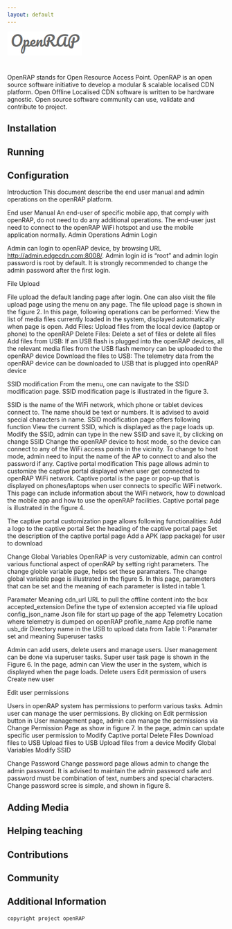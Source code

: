 ```yaml
---
layout: default
---
```

![Thumbnail of openRAP](static/openRapLogo.png)
# [](#header-1)
OpenRAP stands for Open Resource Access Point. OpenRAP is an open source software initiative to develop a modular & scalable localised CDN platform. Open Offline Localised CDN software is written to be hardware agnostic. Open source software community can use, validate and contribute to project.

## [](#header-2)Installation



## [](#header-2)Running

## [](#header-2)Configuration

Introduction
This document describe the end user manual and  admin operations on the openRAP platform. 

End user Manual
An end-user of specific mobile app, that comply  with openRAP, do not need to do any additional operations. The end-user just need to connect to the openRAP WiFi hotspot and use the mobile application normally.
Admin Operations
Admin Login 

Admin can login to openRAP device, by browsing URL http://admin.edgecdn.com:8008/. Admin login id is “root” and admin login password is root by default. It is strongly recommended to change the admin password after the first login.

File Upload

File upload the default landing page after login. One can also visit the file upload page using  the menu on any page. The file upload page is shown in the figure 2.
In this page, following operations can be performed:
View the list of media files currently loaded in the system, displayed automatically when page is open.
Add Files: Upload files from the local device (laptop or phone) to the openRAP
Delete Files: Delete a set of files or delete all files
Add files from USB: If an USB flash is plugged into the openRAP devices, all the relevant media files from the USB flash memory can be uploaded to the openRAP device
Download the files to USB: The telemetry data from the openRAP device can be downloaded to USB that is plugged into openRAP device

SSID modification
From the menu, one can navigate to the SSID modification page. SSID modification page is illustrated in the figure 3.

SSID is the name of the WiFi network, which phone or tablet devices connect to. The name should be text or numbers. It is advised to avoid special characters in name. SSID modification page offers following function
View the current SSID, which is displayed as the page loads up. 
Modify the SSID, admin can type in the new SSID and save it, by clicking on change SSID
Change the openRAP device to host mode, so the device can connect to any of the WiFi access points in the vicinity. To change to host mode, admin need to input the name of the AP to connect to and also the password if any. 
Captive portal modification 
This page allows admin to customize the captive portal displayed when user get connected to openRAP WiFi network. Captive portal is the page or pop-up that is displayed on phones/laptops when user connects to specific WiFi network. This page can include information about the WiFi network, how to download the mobile app and how to use the openRAP facilities. Captive portal page is illustrated in the figure 4.

The captive portal customization page allows following functionalities:
Add a logo to the captive portal
Set the heading of the captive portal page
Set the description of the captive portal page
Add a APK (app package) for user to download

Change Global Variables
OpenRAP is very  customizable, admin can control various functional aspect of openRAP by setting right parameters. The change globle variable page, helps set these paramaters. The change global variable page is illustrated in the figure 5. In this page, parameters that can be set and the meaning of each parameter is listed in table 1.
 
Paramater
Meaning
cdn_url
URL to pull the offline content into the box
accepted_extension
Define the type of extension accepted via file upload
config_json_name
Json file for start up page of the app
 Telemetry
Location where telemetry is dumped on openRAP
profile_name
App profile name
usb_dir
Directory name in the USB to upload data from
Table 1: Paramater set and meaning 
Superuser tasks

      
Admin can add users, delete users and manage users. User management can be done via superuser tasks. Super user task page is shown in the Figure 6. In the page, admin can
View the user in the system, which is displayed when the page loads.
Delete users
Edit permission of users
Create new user

Edit user permissions

Users in openRAP system has permissions to perform various tasks. Admin user can manage the user permissions. By clicking on Edit permission button in User management page, admin can manage the permissions via Change Permission Page  as show in figure 7. 
In the page, admin can update specific user permission to 
Modify Captive portal
Delete Files
Download files to USB
Upload files to USB
Upload files from a device
Modify Global Variables
Modify SSID

Change Password
Change password page allows admin to change the  admin password. It is advised to maintain the admin password safe and password must be combination of text, numbers and special characters. Change password scree is simple, and shown in figure 8.


## [](#header-2)Adding Media
## [](#header-2)Helping teaching
## [](#header-2)Contributions
## [](#header-2)Community 
## [](#header-2)Additional Information




```
copyright project openRAP
```
